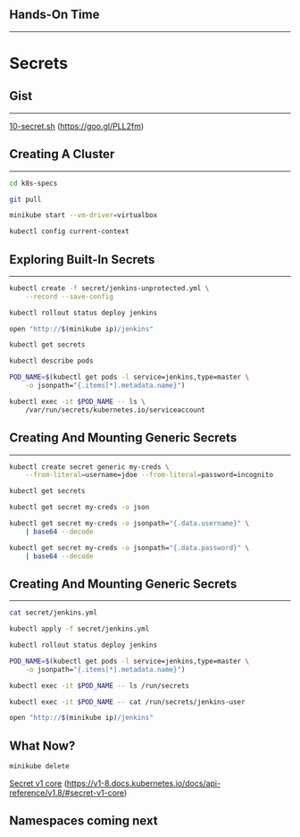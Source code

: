 ## Hands-On Time

---

# Secrets


## Gist

---

[10-secret.sh](https://gist.github.com/37b3ef7afeaf9237aeb2b9a8065b10c3) (https://goo.gl/PLL2fm)


## Creating A Cluster

---

```bash
cd k8s-specs

git pull

minikube start --vm-driver=virtualbox

kubectl config current-context
```


## Exploring Built-In Secrets

---

```bash
kubectl create -f secret/jenkins-unprotected.yml \
    --record --save-config

kubectl rollout status deploy jenkins

open "http://$(minikube ip)/jenkins"

kubectl get secrets

kubectl describe pods

POD_NAME=$(kubectl get pods -l service=jenkins,type=master \
    -o jsonpath="{.items[*].metadata.name}")

kubectl exec -it $POD_NAME -- ls \
    /var/run/secrets/kubernetes.io/serviceaccount
```


## Creating And Mounting Generic Secrets

---

```bash
kubectl create secret generic my-creds \
    --from-literal=username=jdoe --from-literal=password=incognito

kubectl get secrets

kubectl get secret my-creds -o json

kubectl get secret my-creds -o jsonpath="{.data.username}" \
    | base64 --decode

kubectl get secret my-creds -o jsonpath="{.data.password}" \
    | base64 --decode
```


## Creating And Mounting Generic Secrets

---

```bash
cat secret/jenkins.yml

kubectl apply -f secret/jenkins.yml

kubectl rollout status deploy jenkins

POD_NAME=$(kubectl get pods -l service=jenkins,type=master \
    -o jsonpath="{.items[*].metadata.name}")

kubectl exec -it $POD_NAME -- ls /run/secrets

kubectl exec -it $POD_NAME -- cat /run/secrets/jenkins-user

open "http://$(minikube ip)/jenkins"
```


## What Now?

```bash
minikube delete
```

[Secret v1 core](https://v1-8.docs.kubernetes.io/docs/api-reference/v1.8/#secret-v1-core) (https://v1-8.docs.kubernetes.io/docs/api-reference/v1.8/#secret-v1-core)

## Namespaces coming next<!-- .element: class="fragment" -->
